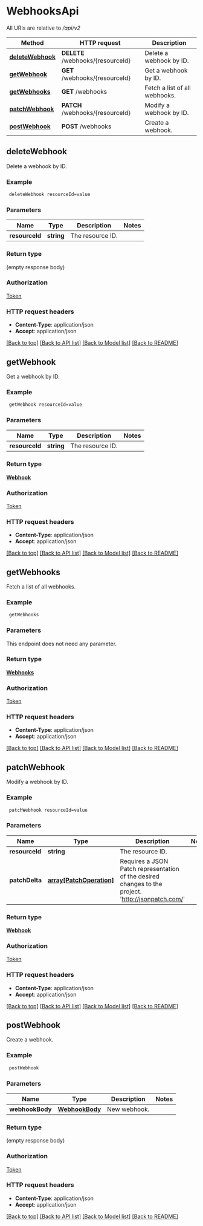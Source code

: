 # WebhooksApi

All URIs are relative to */api/v2*

Method | HTTP request | Description
------------- | ------------- | -------------
[**deleteWebhook**](WebhooksApi.md#deleteWebhook) | **DELETE** /webhooks/{resourceId} | Delete a webhook by ID.
[**getWebhook**](WebhooksApi.md#getWebhook) | **GET** /webhooks/{resourceId} | Get a webhook by ID.
[**getWebhooks**](WebhooksApi.md#getWebhooks) | **GET** /webhooks | Fetch a list of all webhooks.
[**patchWebhook**](WebhooksApi.md#patchWebhook) | **PATCH** /webhooks/{resourceId} | Modify a webhook by ID.
[**postWebhook**](WebhooksApi.md#postWebhook) | **POST** /webhooks | Create a webhook.


## **deleteWebhook**

Delete a webhook by ID.

### Example
```bash
 deleteWebhook resourceId=value
```

### Parameters

Name | Type | Description  | Notes
------------- | ------------- | ------------- | -------------
 **resourceId** | **string** | The resource ID. |

### Return type

(empty response body)

### Authorization

[Token](../README.md#Token)

### HTTP request headers

 - **Content-Type**: application/json
 - **Accept**: application/json

[[Back to top]](#) [[Back to API list]](../README.md#documentation-for-api-endpoints) [[Back to Model list]](../README.md#documentation-for-models) [[Back to README]](../README.md)

## **getWebhook**

Get a webhook by ID.

### Example
```bash
 getWebhook resourceId=value
```

### Parameters

Name | Type | Description  | Notes
------------- | ------------- | ------------- | -------------
 **resourceId** | **string** | The resource ID. |

### Return type

[**Webhook**](Webhook.md)

### Authorization

[Token](../README.md#Token)

### HTTP request headers

 - **Content-Type**: application/json
 - **Accept**: application/json

[[Back to top]](#) [[Back to API list]](../README.md#documentation-for-api-endpoints) [[Back to Model list]](../README.md#documentation-for-models) [[Back to README]](../README.md)

## **getWebhooks**

Fetch a list of all webhooks.

### Example
```bash
 getWebhooks
```

### Parameters
This endpoint does not need any parameter.

### Return type

[**Webhooks**](Webhooks.md)

### Authorization

[Token](../README.md#Token)

### HTTP request headers

 - **Content-Type**: application/json
 - **Accept**: application/json

[[Back to top]](#) [[Back to API list]](../README.md#documentation-for-api-endpoints) [[Back to Model list]](../README.md#documentation-for-models) [[Back to README]](../README.md)

## **patchWebhook**

Modify a webhook by ID.

### Example
```bash
 patchWebhook resourceId=value
```

### Parameters

Name | Type | Description  | Notes
------------- | ------------- | ------------- | -------------
 **resourceId** | **string** | The resource ID. |
 **patchDelta** | [**array[PatchOperation]**](PatchOperation.md) | Requires a JSON Patch representation of the desired changes to the project. 'http://jsonpatch.com/' |

### Return type

[**Webhook**](Webhook.md)

### Authorization

[Token](../README.md#Token)

### HTTP request headers

 - **Content-Type**: application/json
 - **Accept**: application/json

[[Back to top]](#) [[Back to API list]](../README.md#documentation-for-api-endpoints) [[Back to Model list]](../README.md#documentation-for-models) [[Back to README]](../README.md)

## **postWebhook**

Create a webhook.

### Example
```bash
 postWebhook
```

### Parameters

Name | Type | Description  | Notes
------------- | ------------- | ------------- | -------------
 **webhookBody** | [**WebhookBody**](WebhookBody.md) | New webhook. |

### Return type

(empty response body)

### Authorization

[Token](../README.md#Token)

### HTTP request headers

 - **Content-Type**: application/json
 - **Accept**: application/json

[[Back to top]](#) [[Back to API list]](../README.md#documentation-for-api-endpoints) [[Back to Model list]](../README.md#documentation-for-models) [[Back to README]](../README.md)

